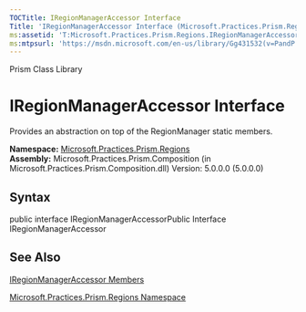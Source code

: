 ```yaml
---
TOCTitle: IRegionManagerAccessor Interface
Title: 'IRegionManagerAccessor Interface (Microsoft.Practices.Prism.Regions)'
ms:assetid: 'T:Microsoft.Practices.Prism.Regions.IRegionManagerAccessor'
ms:mtpsurl: 'https://msdn.microsoft.com/en-us/library/Gg431532(v=PandP.50)'
---
```


Prism Class Library

IRegionManagerAccessor Interface
================================

Provides an abstraction on top of the RegionManager static members.

**Namespace:** [Microsoft.Practices.Prism.Regions](https://msdn.microsoft.com/n:microsoft.practices.prism.regions)
**Assembly:** Microsoft.Practices.Prism.Composition (in Microsoft.Practices.Prism.Composition.dll) Version: 5.0.0.0 (5.0.0.0)

## Syntax


<span id="syntaxToggle"></span>public interface IRegionManagerAccessorPublic Interface IRegionManagerAccessor

See Also
--------


[IRegionManagerAccessor Members](https://msdn.microsoft.com/allmembers.t:microsoft.practices.prism.regions.iregionmanageraccessor)

[Microsoft.Practices.Prism.Regions Namespace](https://msdn.microsoft.com/n:microsoft.practices.prism.regions)
